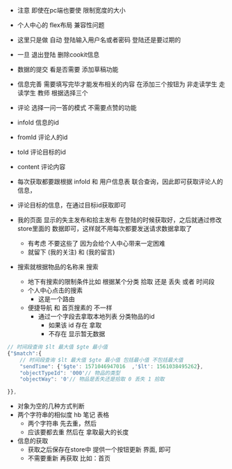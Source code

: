 - 注意 即使在pc端也要使 限制宽度的大小
- 个人中心的 flex布局 兼容性问题
- 这里只是做 自动 登陆输入用户名或者密码 登陆还是要过期的
- 一旦 退出登陆 删除cookit信息 
- 数据的提交 看是否需要 添加草稿功能
- 信息完善 需要填写完毕才能发布相关的内容 在添加三个按钮为 非走读学生 走读学生 教师 根据选择三个

- 评论 选择一问一答的模式 不需要点赞的功能
- infoId 信息的id
- fromId 评论人的id
- toId 评论目标的id
- content 评论内容
- 每次获取都要跟根据 infoId 和 用户信息表 联合查询，因此即可获取评论人的信息，
- 评论目标的信息，在通过目标id获取即可
- 我的页面 显示的失主发布和拾主发布 在登陆的时候获取好，之后就通过修改store里面的   数据即可，这样就不用每次都要发送请求数据拿取了
    + 有考虑 不要这些了 因为会给个人中心带来一定困难
    + 就留下 (我的关注) 和 (我的留言)

- 搜索就根据物品的名称来 搜索
    + 地下有搜索的限制条件比如 根据某个分类 拾取 还是 丢失 或者 时间段
    + 个人中心点击的搜素
        * 这是一个路由
    + 便捷导航 和 首页搜素的 不一样
        * 通过一个字段去拿取本地列表 分类物品的id
            - 如果该 id 存在 拿取
            - 不存在 显示暂无数据 
~~~JavaScript
// 时间段查询 $lt 最大值 $gte 最小值
{"$match":{
    // 时间段查询 $lt 最大值 $gte 最小值 包括最小值 不包括最大值
    "sendTime": {'$gte': 1571046947016  ,'$lt': 1561038495262},
    "objectTypeId": '000'// 物品的类型
    "objectWay": '0'// 物品是丢失还是拾取 0 丢失 1 拾取

}},
~~~

- 对象为空的几种方式判断
- 两个字符串的相似度 hb 笔记 表格
    + 两个字符串 先去重，然后
    + 应该要都去重 然后在 拿取最大的长度
- 信息的获取
    + 获取之后保存在store中 提供一个按钮更新 界面, 即可 
    + 不需要重新 再获取 比如：首页